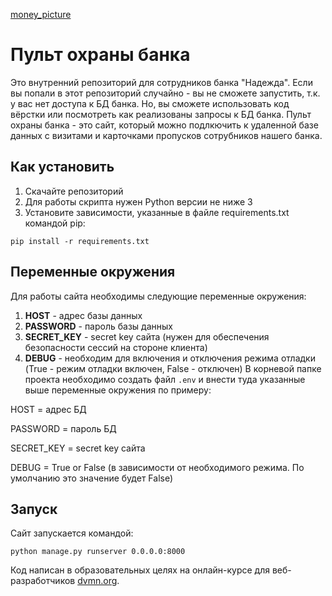 [money_picture](https://www.freeimages.com/ru/premium/safety-money-514132)
# Пульт охраны банка

Это внутренний репозиторий для сотрудников банка "Надежда". Если вы попали в этот репозиторий случайно - вы не сможете запустить, т.к. у вас нет доступа к БД банка. Но, вы сможете использовать код вёрстки или посмотреть как реализованы запросы к БД банка.
Пульт охраны банка - это сайт, который можно подлкючить к удаленной базе данных с визитами и карточками пропусков сотрубников нашего банка.

## Как установить

1. Скачайте репозиторий
2. Для работы скрипта нужен Python версии не ниже 3
3. Установите зависимости, указанные в файле requirements.txt командой pip:

``pip install -r requirements.txt``

## Переменные окружения

Для работы сайта необходимы следующие переменные окружения:
1. __HOST__ - адрес базы данных
2. __PASSWORD__ - пароль базы данных
3. __SECRET_KEY__ - secret key сайта (нужен для обеспечения безопасности сессий на стороне клиента)
4. __DEBUG__ - необходим для включения и отключения режима отладки (True - режим отладки включен, False - отключен)
В корневой папке проекта необходимо создать файл `.env` и внести туда указанные выше переменные окружения по примеру:

HOST = адрес БД

PASSWORD = пароль БД

SECRET_KEY = secret key сайта

DEBUG = True or False (в зависимости от необходимого режима. По умолчанию это значение будет False)

## Запуск

Сайт запускается командой:

`python manage.py runserver 0.0.0.0:8000`


Код написан в образовательных целях на онлайн-курсе для веб-разработчиков [dvmn.org](https://dvmn.org/).
